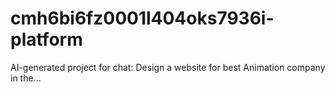 # cmh6bi6fz0001l404oks7936i-platform
AI-generated project for chat: Design a website for best Animation company in the...

